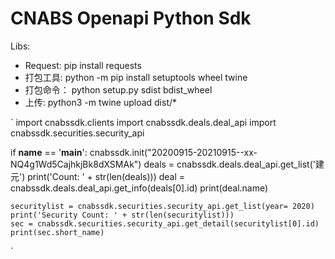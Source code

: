 # CNABS Openapi Python Sdk

Libs:
- Request: pip install requests
- 打包工具: python -m pip install setuptools wheel twine
- 打包命令： python setup.py sdist bdist_wheel
- 上传: python3 -m twine upload dist/*

`
import cnabssdk.clients
import cnabssdk.deals.deal_api
import cnabssdk.securities.security_api


if __name__ == '__main__':
    cnabssdk.init("20200915-20210915--xx-NQ4g1Wd5CajhkjBk8dXSMAk")
    deals = cnabssdk.deals.deal_api.get_list('建元')
    print('Count: ' + str(len(deals)))
    deal = cnabssdk.deals.deal_api.get_info(deals[0].id)
    print(deal.name)

    securitylist = cnabssdk.securities.security_api.get_list(year= 2020)
    print('Security Count: ' + str(len(securitylist)))
    sec = cnabssdk.securities.security_api.get_detail(securitylist[0].id)
    print(sec.short_name)
`